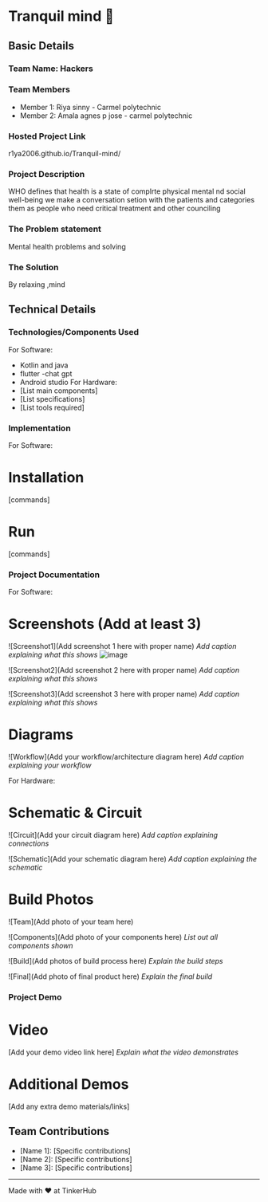 # Tranquil mind 🎯


## Basic Details
### Team Name: Hackers


### Team Members
- Member 1: Riya sinny - Carmel polytechnic
- Member 2: Amala agnes p jose - carmel polytechnic

### Hosted Project Link
r1ya2006.github.io/Tranquil-mind/
### Project Description
WHO defines that health is a state of complrte physical mental nd social well-being we make a conversation setion with the patients and categories them as people who need critical treatment and other counciling
### The Problem statement
Mental health problems and solving
### The Solution
By relaxing ,mind

## Technical Details
### Technologies/Components Used
For Software:
- Kotlin and java
- flutter
-chat gpt
- Android studio
For Hardware:
- [List main components]
- [List specifications]
- [List tools required]

### Implementation
For Software:
# Installation
[commands]

# Run
[commands]

### Project Documentation
For Software:

# Screenshots (Add at least 3)
![Screenshot1](Add screenshot 1 here with proper name)
*Add caption explaining what this shows*
![image](https://github.com/user-attachments/assets/d87f88c3-d281-4099-bdd8-25117b58e9c2)

![Screenshot2](Add screenshot 2 here with proper name)
*Add caption explaining what this shows*

![Screenshot3](Add screenshot 3 here with proper name)
*Add caption explaining what this shows*

# Diagrams
![Workflow](Add your workflow/architecture diagram here)
*Add caption explaining your workflow*

For Hardware:

# Schematic & Circuit
![Circuit](Add your circuit diagram here)
*Add caption explaining connections*

![Schematic](Add your schematic diagram here)
*Add caption explaining the schematic*

# Build Photos
![Team](Add photo of your team here)


![Components](Add photo of your components here)
*List out all components shown*

![Build](Add photos of build process here)
*Explain the build steps*

![Final](Add photo of final product here)
*Explain the final build*

### Project Demo
# Video
[Add your demo video link here]
*Explain what the video demonstrates*

# Additional Demos
[Add any extra demo materials/links]

## Team Contributions
- [Name 1]: [Specific contributions]
- [Name 2]: [Specific contributions]
- [Name 3]: [Specific contributions]

---
Made with ❤️ at TinkerHub
